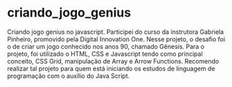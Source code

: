 # criando_jogo_genius

Criando jogo genius no javascript. Participei do curso da instrutora Gabriela Pinheiro, promovido pela Digital Innovation One. Nesse projeto, o desafio foi o de criar um jogo conhecido nos anos 90, chamado Gênesis. Para o projeto, foi utilizado o HTML, CSS e Javascript tendo como principal conceito, CSS Grid, manipulação de Array e Arrow Functions. Recomendo realizar tal projeto para quem está iniciando os estudos de linguagem de programação com o auxílio do Java Script.
